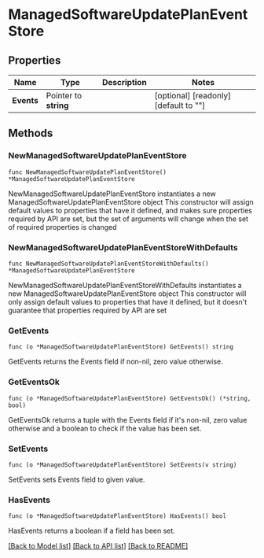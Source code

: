 # ManagedSoftwareUpdatePlanEventStore

## Properties

Name | Type | Description | Notes
------------ | ------------- | ------------- | -------------
**Events** | Pointer to **string** |  | [optional] [readonly] [default to ""]

## Methods

### NewManagedSoftwareUpdatePlanEventStore

`func NewManagedSoftwareUpdatePlanEventStore() *ManagedSoftwareUpdatePlanEventStore`

NewManagedSoftwareUpdatePlanEventStore instantiates a new ManagedSoftwareUpdatePlanEventStore object
This constructor will assign default values to properties that have it defined,
and makes sure properties required by API are set, but the set of arguments
will change when the set of required properties is changed

### NewManagedSoftwareUpdatePlanEventStoreWithDefaults

`func NewManagedSoftwareUpdatePlanEventStoreWithDefaults() *ManagedSoftwareUpdatePlanEventStore`

NewManagedSoftwareUpdatePlanEventStoreWithDefaults instantiates a new ManagedSoftwareUpdatePlanEventStore object
This constructor will only assign default values to properties that have it defined,
but it doesn't guarantee that properties required by API are set

### GetEvents

`func (o *ManagedSoftwareUpdatePlanEventStore) GetEvents() string`

GetEvents returns the Events field if non-nil, zero value otherwise.

### GetEventsOk

`func (o *ManagedSoftwareUpdatePlanEventStore) GetEventsOk() (*string, bool)`

GetEventsOk returns a tuple with the Events field if it's non-nil, zero value otherwise
and a boolean to check if the value has been set.

### SetEvents

`func (o *ManagedSoftwareUpdatePlanEventStore) SetEvents(v string)`

SetEvents sets Events field to given value.

### HasEvents

`func (o *ManagedSoftwareUpdatePlanEventStore) HasEvents() bool`

HasEvents returns a boolean if a field has been set.


[[Back to Model list]](../README.md#documentation-for-models) [[Back to API list]](../README.md#documentation-for-api-endpoints) [[Back to README]](../README.md)


